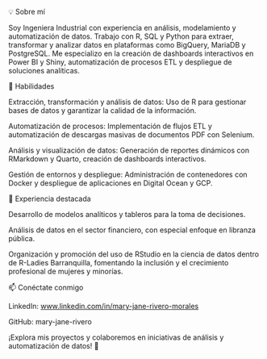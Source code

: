 💡 Sobre mí

Soy Ingeniera Industrial con experiencia en análisis, modelamiento y automatización de datos. Trabajo con R, SQL y Python para extraer, transformar y analizar datos en plataformas como BigQuery, MariaDB y PostgreSQL. Me especializo en la creación de dashboards interactivos en Power BI y Shiny, automatización de procesos ETL y despliegue de soluciones analíticas.

🚀 Habilidades

Extracción, transformación y análisis de datos: Uso de R para gestionar bases de datos y garantizar la calidad de la información.

Automatización de procesos: Implementación de flujos ETL y automatización de descargas masivas de documentos PDF con Selenium.

Análisis y visualización de datos: Generación de reportes dinámicos con RMarkdown y Quarto, creación de dashboards interactivos.

Gestión de entornos y despliegue: Administración de contenedores con Docker y despliegue de aplicaciones en Digital Ocean y GCP.

📌 Experiencia destacada

Desarrollo de modelos analíticos y tableros para la toma de decisiones.

Análisis de datos en el sector financiero, con especial enfoque en libranza pública.

Organización y promoción del uso de RStudio en la ciencia de datos dentro de R-Ladies Barranquilla, fomentando la inclusión y el crecimiento profesional de mujeres y minorías.

📫 Conéctate conmigo

LinkedIn: www.linkedin.com/in/mary-jane-rivero-morales

GitHub: mary-jane-rivero

¡Explora mis proyectos y colaboremos en iniciativas de análisis y automatización de datos! 🚀
